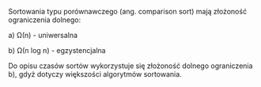 Sortowania typu porównawczego (ang. comparison sort) mają złożoność ograniczenia dolnego:

a) Ω(n) - uniwersalna

b) Ω(n log n) - egzystencjalna

Do opisu czasów sortów wykorzystuje się złożoność dolnego ograniczenia b), gdyż dotyczy większości algorytmów sortowania.
